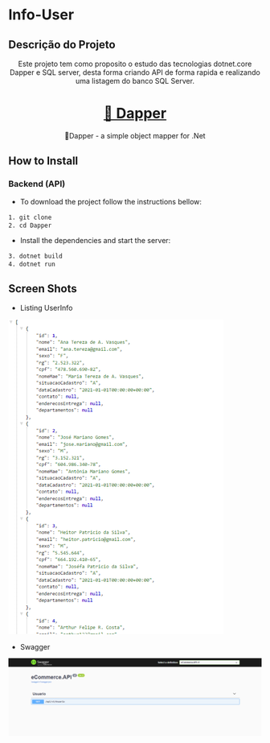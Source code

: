# Info-User

## Descrição do Projeto
<p align="center">
Este projeto tem como proposito o estudo das tecnologias
dotnet.core Dapper e SQL server, desta forma criando API de forma rapida e realizando uma listagem do banco SQL Server.
</p>

<h1 align="center">
    <a href="https://github.com/DapperLib/Dapper/">🔗 Dapper</a>
</h1>
<p align="center">🚀Dapper - a simple object mapper for .Net</p>

## How to Install

### Backend (API)

* To download the project follow the instructions bellow:

```
1. git clone 
2. cd Dapper
```

* Install the dependencies and start the server:

```
3. dotnet build
4. dotnet run
```

## Screen Shots


* Listing UserInfo

![Json](screenshots/Dapper-backend-imagem-01.png)

* Swagger

![Swagger](screenshots/Dapper-backend-imagem-02.png)

